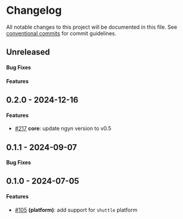 # Changelog
All notable changes to this project will be documented in this file. See [conventional commits](https://www.conventionalcommits.org/) for commit guidelines.

## Unreleased
#### Bug Fixes

#### Features


## 0.2.0 - 2024-12-16
#### Features
- [#217](../../../../pull/217) **core**: update ngyn version to v0.5

## 0.1.1 - 2024-09-07
#### Bug Fixes


## 0.1.0 - 2024-07-05
#### Features
- [#105](../../pull/105) **(platform)**: add support for `shuttle` platform
